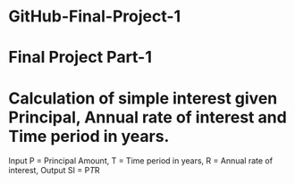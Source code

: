 # GitHub-Final-Project-1
# Final Project Part-1
# Calculation of simple interest given Principal, Annual rate of interest and Time period in years.
Input
P = Principal Amount, 
T = Time period in years, 
R = Annual rate of interest, 
Output SI = P*T*R
